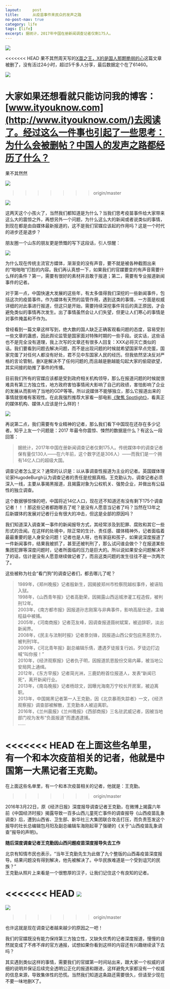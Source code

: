 ```yaml
---
layout:     post
title:      从疫苗事件来民众的发声之路
no-post-nav: true
category: life
tags: [life]
excerpt: 据统计，2017年中国在册新闻调查记者仅剩175人。
---
```


![](http://www.mooooc.com/assets/images/2018/life/fengsha.png)

<<<<<<< HEAD
果不其然周天写的[X苗之王，X的是国人那颗脆弱的心](http://www.ityouknow.com/life/2018/07/22/yi-miao-zhi-wang.html)这篇文章被删了，没有活过24小时，超过5千多人分享，最后数据定个在了61460。

![](http://www.mooooc.com/assets/images/2018/life/fengsha.png)

大家如果还想看就只能访问我的博客：[www.ityouknow.com](http://www.ityouknow.com/)去阅读了。经过这么一件事也引起了一些思考：为什么会被删帖？中国人的发声之路都经历了什么？
=======
果不其然然

![](http://www.mooooc.com/assets/images/2018/life/fengsha.png)


>>>>>>> origin/master

![](http://www.mooooc.com/assets/images/2018/life/ydazhen.jpeg)

这两天这个小孩火了，当然我们都知道是为什么？当我们思考疫苗事件给大家带来这么大的震惊之外，再想另外一个问题，为什么这么大的新闻或者说类似的事情，到现在都是由自媒体最新报道的，这不是我们官媒应该起的作用吗？这是一个时代的进步还是退步？

朋友圈一个山东的朋友更是愤慨的写下这段话，引人惊醒：

![](http://www.mooooc.com/assets/images/2018/life/pengyouqun.jpeg)

为什么现在传统主流官方媒体，渐渐变的没有声音，要不就是被各种截图出来的“啪啪啪”打脸的内容。我们再认真想一下，如果我们的官媒要变的有声音需要什么样的条件？第一，需要有很好的素材并且敢于报道；第二，需要有专业报道新闻事件的记者。

对于第一点，中国快速大发展的这些年，有太多值得我们深挖的一些新闻事件，包括这次的疫苗事件。作为媒体有天然的监管作用，遇到这类的事情，一方面是权威详细的对此事进行报道，但这只是开始，需要持续深挖事件背后的真正原因，才会避免类似的事情再次发生。出了事情虽然会让人们失望，但更让人们寒心的事情是对事件掩盖和不作为。

曾经看到一篇文章这样写到，绝大数的国人缺乏正确客观看问题的态度，容易受到一些文章的蛊惑，因此舆论监管是国家面对特殊时期的一些手段。说实话，这些话也不是完全没有道理，我上次写的文章还有很多人回复：XXX必将灭亡类似的话。我们要看到问题去解决问题，而不是出现问题的时候就希望国家早点完蛋，国家完蛋了对任何人都没有好处，君不见中东国家人民的经历。但我依然坚决反对严格的言论管制，删X是解决不了任何问题的,而且越是删越能勾起大家的偷窥欲望，其实间接的助推了事件的传播。

目前我们所有的官媒应该都是受到政府相关机构领导，那么在报道问题的时候就很难具有第三方独立性，地方政府害怕事情闹大影响了自己的政绩，害怕影响了企业的发展从而影响了当地的GDP等等。所以说媒体不能够独立，那么它报道出来的事情就很难有客观性。在此我强烈推荐大家看一部电影[《聚焦 Spotlight》](https://movie.douban.com/subject/25954475/)，看真正的媒体机构、媒体人应该是什么样的！

![](http://www.mooooc.com/assets/images/2018/life/Spotlight.png)

再说第二点，我们需要有专业精神的记者，那么我们看下中国现在还存在多少记者。知乎上友一个问题是：2017 年最令你震惊、悚然的数据是什么？有这么一段回答：

> 据统计，2017年中国在册新闻调查记者仅剩175人。传统媒体中的调查记者保有量仅130人——在六年前，这个数字还是306人）——而我们是一个拥有14亿人口的超级大国。

调查记者怎么定义？通常的认识是：以从事调查性报道为主业的记者。英国媒体理论家HugodeBurgh认为调查记者的责任是挖掘真相。王克勤认为，调查记者必须深入一线，主要从事揭黑报道，且揭露对象为公权机关、强势企业，并做出有公益性的独立调查。

这个数据够惊悚的吧，中国将近14亿人口，现在还不知道还有没有剩下175个调查记者！！！那这些记者都跑哪去了呢？是没有人愿意当记者了吗？当然在13年之后新媒体的发展对记者行业有很大的冲击，但这是全部的原因吗？

我们知道深入调查某一事件的新闻报导方式，其经常涉及到犯罪、腐败和其它一些形式的丑闻。在这样的处境中，除正常的生计、责任感、媒体精神外，记者面临着最最重要的是人身安全问题！记者也是人呀，也有家庭和孩子，如果说深度报道了一件新闻事件，结果我被抓了，甚至还被判刑了，那么试问谁会做个？在报道某些集团犯罪等深度问题时，记者所面临的压力是巨大的。所以说如果安全问题解决不了的话，估计是没有人愿意继续做记者了，而且这类问题的发生往往不是一次两次了。

这些被称为社会‌‌“看门狗‌‌”的调查记者们，都去哪儿了呢？

> 1989年，《郑州晚报》记者殷新生，因揭披郑州市检察院越权事件，被诬陷入狱。  
> 1998年，《山西青年报》记者高勤荣，因揭露山西运城渗灌工程造假，被判刑12年。   
> 2003年，《南方都市报》因报道孙志刚案与非典事件，影响高层仕途，主编程益中被捕。  
> 2005年，《河南商报》记者范友峰，因调查报道聂树斌案，被迫辞职，淡出新闻界。  
> 2008年，《民主与法制时报》记者景剑锋，因报道山西公安包庇黑恶势力，被判刑1年。   
> 2009年，《河北青年报》副总编辑乐倩，遭遇歹徒报复行凶，歹徒边打边喊‌‌“叫你报！‌‌”  
> 2010年，《经济观察报》记者仇子明，因报道凯恩股份交易内幕，被当地公安局网上通缉。  
> 2012年，《东方早报》记者简光洲，三鹿奶粉首位报道人，发表‌‌“新闻已死‌‌”，离开新闻行业。  
> 2013年，《南岛晚报》记者杨琼文，因曝光海南万宁校长开房案，被迫离职。    
> 2013年，中国揭黑记者第一人王克勤，因《北京暴雨失踪者》一文，《经济观察报》调查部被解散，王克勤本人被迫离职。    
> 2016年，《兰州晨报》《兰州晚报》《西部商报》三名驻武威记者，因被当地部门视为发布‌‌“负面报道‌‌”而遭遇逮捕。    
> ……

<<<<<<< HEAD
在上面这些名单里，有一个和本次疫苗相关的记者，他就是中国第一大黑记者王克勤。
=======
在上面这些名单里，有一个和本次疫苗相关的记者，他就是：王克勤。
>>>>>>> origin/master

2016年3月22日，原《经济日报》深度报导调查记者王克勤，在微博上揭露六年前《中国经济时报》揭露导致一百多山西儿童死亡事件的调查报导《山西疫苗乱象调查》后，遭到山西省、卫生部、新华社三大集团联合攻击打压，而负责签发这个报导的社长总编辑包月阳及副总编辑车海刚起草了强硬的《关于“山西疫苗乱象调查”报导的声明》。

**随后深度调查记者王克勤因山西问题疫苗深度报导失去工作**

北京有知情市民也表示，“当年王克勤先生为此做了九个整版的山西毒疫苗深度报导。结果问题没有得到解决，他先被解决了。中华民族难道是一个受到诅咒的民族？”  
王克勤从照片上来看是一个很憨厚的汉子，让我们记住这个有良知的记者。

<<<<<<< HEAD
![](http://www.mooooc.com/assets/images/2018/life/wangkeqian.jpg)
=======
![](http://www.mooooc.com/assets/images/2018/life/wangkeqiang.png)
>>>>>>> origin/master

也许这就是现在调查记者越来越少的原因之一吧！

我们的官媒既没有能力保持第三方独立性，又缺失优秀的记者深度报道，慢慢的自然就变成了不疼不痒的官方通报，试想如果你看到这样的内容还有兴趣继续读下去吗？

其实遇到类似这样的事情，需要我们的官媒第一时间站出来，跟大家一个权威的详细的说明并保证后续完全透明公正化的报道和跟进，这样避免大家都没有一个权威的信息来源，导致集体性的恐慌。当然我们知道这条路还需要很久，但请至少现在不要一味地删X了。


